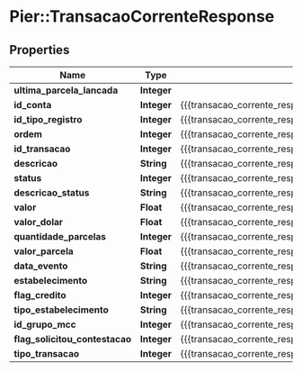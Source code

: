 # Pier::TransacaoCorrenteResponse

## Properties
Name | Type | Description | Notes
------------ | ------------- | ------------- | -------------
**ultima_parcela_lancada** | **Integer** |  | [optional] 
**id_conta** | **Integer** | {{{transacao_corrente_response_id_conta_value}}} | [optional] 
**id_tipo_registro** | **Integer** | {{{transacao_corrente_response_id_tipo_registro_value}}} | [optional] 
**ordem** | **Integer** | {{{transacao_corrente_response_ordem_value}}} | [optional] 
**id_transacao** | **Integer** | {{{transacao_corrente_response_id_transacao_value}}} | [optional] 
**descricao** | **String** | {{{transacao_corrente_response_descricao_value}}} | [optional] 
**status** | **Integer** | {{{transacao_corrente_response_status_value}}} | [optional] 
**descricao_status** | **String** | {{{transacao_corrente_response_descricao_status_value}}} | [optional] 
**valor** | **Float** | {{{transacao_corrente_response_valor_value}}} | [optional] 
**valor_dolar** | **Float** | {{{transacao_corrente_response_valor_dolar_value}}} | [optional] 
**quantidade_parcelas** | **Integer** | {{{transacao_corrente_response_quantidade_parcelas_value}}} | [optional] 
**valor_parcela** | **Float** | {{{transacao_corrente_response_valor_parcela_value}}} | [optional] 
**data_evento** | **String** | {{{transacao_corrente_response_data_evento_value}}} | [optional] 
**estabelecimento** | **String** | {{{transacao_corrente_response_estabelecimento_value}}} | [optional] 
**flag_credito** | **Integer** | {{{transacao_corrente_response_flag_credito_value}}} | [optional] 
**tipo_estabelecimento** | **String** | {{{transacao_corrente_response_tipo_estabelecimento_value}}} | [optional] 
**id_grupo_mcc** | **Integer** | {{{transacao_corrente_response_id_grupo_m_c_c_value}}} | [optional] 
**flag_solicitou_contestacao** | **Integer** | {{{transacao_corrente_response_flag_solicitou_contestacao_value}}} | [optional] 
**tipo_transacao** | **Integer** | {{{transacao_corrente_response_tipo_transacao_value}}} | [optional] 


